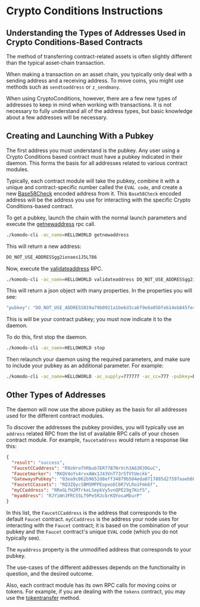 # Crypto Conditions Instructions

## Understanding the Types of Addresses Used in Crypto Conditions-Based Contracts

The method of transferring contract-related assets is often slightly different than the typical asset-chain transaction.

When making a transaction on an asset chain, you typically only deal with a sending address and a receiving address. To move coins, you might use methods such as `sendtoaddress` or `z_sendmany`.

When using CryptoConditions, however, there are a few new types of addresses to keep in mind when working with transactions. It is not necessary to fully understand all of the address types, but basic knowledge about a few addresses will be necessary.

## Creating and Launching With a Pubkey

The first address you must understand is the pubkey. Any user using a Crypto Conditions based contract must have a pubkey indicated in their daemon. This forms the basis for all addresses related to various contract modules.

Typically, each contract module will take the pubkey, combine it with a unique and contract-specific number called the `EVAL code`, and create a new [Base58Check](https://en.bitcoin.it/wiki/Base58Check_encoding) encoded address from it. This `Base58Check` encoded address will be the address you use for interacting with the specific Crypto Conditions-based contract.

To get a pubkey, launch the chain with the normal launch parameters and execute the [getnewaddress](../komodo-api/wallet.html#getnewaddress) rpc call.

```bash
./komodo-cli -ac_name=HELLOWORLD getnewaddress
```

This will return a new address:

```bash
DO_NOT_USE_ADDRESSgg2ionaes1J5L786
```

Now, execute the [validateaddress](../komodo-api/util.html#validateaddress) RPC.

```bash
./komodo-cli -ac_name=HELLOWORLD validateaddress DO_NOT_USE_ADDRESSgg2ionaes1J5L786
```

This will return a json object with many properties. In the properties you will see:

```bash
"pubkey": "DO_NOT_USE_ADDRESS019a79b0921a1be6d3ca6f9e8a050feb14eb845fe46b9d756"
```

This is will be your contract pubkey; you must now indicate it to the daemon.

To do this, first stop the daemon.

```bash
./komodo-cli -ac_name=HELLOWORLD stop
```

Then relaunch your daemon using the required parameters, and make sure to include your pubkey as an additional parameter. For example:

```bash
./komodo-cli -ac_name=HELLOWORLD -ac_supply=777777 -ac_cc=777 -pubkey=DO_NOT_USE_ADDRESS019a79b0921a1be6d3ca6f9e8a050feb14eb845fe46b9d756
```

## Other Types of Addresses

The daemon will now use the above pubkey as the basis for all addresses used for the different contract modules.

To discover the addresses the pubkey provides, you will typically use an `address` related RPC from the list of available RPC calls of your chosen contract module. For example, `faucetaddress` would return a response like this:

```json
{
  "result": "success",
  "FaucetCCaddress": "R9zHrofhRbub7ER77B7NrVch3A63R39GuC",
  "Faucetmarker": "RKQV4oYs4rvxAWx1J43VnT73rSTVtUeckk",
  "GatewaysPubkey": "03ea9c062b9652d8eff34879b504eda0717895d27597aaeb60347d65eed96ccb40",
  "FaucetCCassets": "RQ3ZQycSBM5MPPEopxoEC6R7VLRo1Fmk6f",
  "myCCaddress": "RReGLfH2MTrkeLSepkVy5vnQPE29g7KofS",
  "myaddress": "RJYiWn3FRCSSLf9Pe5RJcbrKQYosaMburP"
}
```

In this list, the `FaucetCCaddress` is the address that corresponds to the default `Faucet` contract. `myCCaddress` is the address your node uses for interacting with  the `Faucet` contract; it is based on the combination of your pubkey and the `Faucet` contract's unique `EVAL` code (which you do not typically see).

The `myaddress` property is the unmodified address that corresponds to your pubkey.

The use-cases of the different addresses depends on the functionality in question, and the desired outcome.

Also, each contract module has its own RPC calls for moving coins or tokens. For example, if you are dealing with the `tokens` contract, you may use the [tokentransfer](../cryptoconditions/cc-tokens.html#tokentransfer) method.
